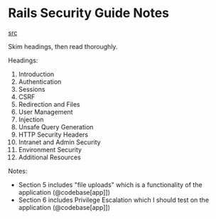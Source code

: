 # Rails Security Guide Notes
[src](https://guides.rubyonrails.org/security.html)

Skim headings, then read thoroughly.

Headings:
1. Introduction
2. Authentication
3. Sessions
4. CSRF
5. Redirection and Files
6. User Management
7. Injection
8. Unsafe Query Generation
9. HTTP Security Headers
10. Intranet and Admin Security
11. Environment Security
12. Additional Resources

Notes: 
- Section 5 includes "file uploads" which is a functionality of the application (@codebase[app]])
- Section 6 includes Privilege Escalation which I should test on the application (@codebase[app]])


